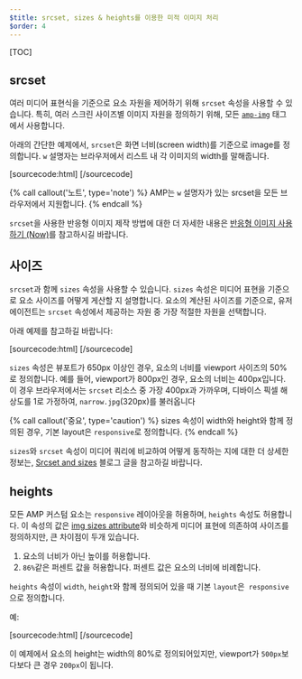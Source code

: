 ```yaml
---
$title: srcset, sizes & heights를 이용한 미적 이미지 처리
$order: 4
---
```

[TOC]

## srcset

여러 미디어 표현식을 기준으로 요소 자원을 제어하기 위해 `srcset` 속성을 사용할 수 있습니다.
특히, 여러 스크린 사이즈별 이미지 자원을 정의하기 위해,
모든 [`amp-img`](/docs/reference/amp-img.html) 태그에서 사용합니다.

아래의 간단한 예제에서,
`srcset`은 화면 너비(screen width)를 기준으로 image를 정의합니다.
`w` 설명자는 브라우저에서 리스트 내 각 이미지의 width를 말해줍니다.

[sourcecode:html]
<amp-img
    src="wide.jpg"
    srcset="wide.jpg 640w,
           narrow.jpg 320w">
</amp-img>
[/sourcecode]

{% call callout('노트', type='note') %}
AMP는 `w` 설명자가 있는 srcset을 모든 브라우저에서 지원합니다.
{% endcall %}

`srcset`을 사용한 반응형 이미지 제작 방법에 대한 더 자세한 내용은
[반응형 이미지 사용하기 (Now)](http://alistapart.com/article/using-responsive-images-now)를 참고하시길 바랍니다.

## 사이즈

`srcset`과 함께 `sizes` 속성을 사용할 수 있습니다.
`sizes` 속성은 미디어 표현을 기준으로 요소 사이즈를 어떻게 게산할 지 설명합니다.
요소의 계산된 사이즈를 기준으로, 유저 에이전트는 `srcset` 속성에서 제공하는 자원 중 가장 적절한 자원을 선택합니다.

아래 예제를 참고하길 바랍니다:

[sourcecode:html]
<amp-img
    src="wide.jpg"
    srcset="wide.jpg 640w,
           narrow.jpg 320w"
    sizes="(min-width: 650px) 50vw, 100vw">
</amp-img>
[/sourcecode]

`sizes` 속성은 뷰포트가 650px 이상인 경우,
요소의 너비를 viewport 사이즈의 50%로 정의합니다.
예를 들어, viewport가 800px인 경우,
요소의 너비는 400px입니다.
이 경우 브라우저에서는 `srcset` 리소스 중 가장 400px과 가까우며,
디바이스 픽셀 해상도를 1로 가정하여, `narrow.jpg`(320px)를 불러옵니다

{% call callout('중요', type='caution') %}
sizes 속성이 width와 height와 함께 정의된 경우, 기본 layout은 `responsive`로 정의합니다.
{% endcall %}

`sizes`와 `srcset` 속성이 미디어 쿼리에 비교하여 어떻게 동작하는 지에 대한 더 상세한 정보는,
[Srcset and sizes](https://ericportis.com/posts/2014/srcset-sizes/) 블로그 글을 참고하길 바랍니다.

## heights

모든 AMP 커스텀 요소는 `responsive` 레이아웃을 허용하며, `heights` 속성도 허용합니다.
이 속성의 값은 [img sizes attribute](https://developer.mozilla.org/en-US/docs/Web/HTML/Element/img)와
비슷하게 미디어 표현에 의존하여 사이즈를 정의하지만, 큰 차이점이 두개 있습니다.

 1. 요소의 너비가 아닌 높이를 허용합니다.
 2. `86%`같은 퍼센트 값을 허용합니다.
 퍼센트 값은 요소의 너비에 비례합니다.

`heights` 속성이 `width`, `height`와 함께 정의되어 있을 때 기본 `layout`은` responsive`으로 정의합니다.

예:

[sourcecode:html]
<amp-img src="https://acme.org/image1.png"
    width="320" height="256"
    heights="(min-width:500px) 200px, 80%">
</amp-img>
[/sourcecode]

이 예제에서 요소의 height는 width의 80%로 정의되어있지만,
viewport가 `500px`보다보다 큰 경우 `200px`이 됩니다.
